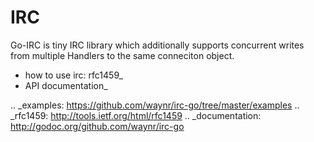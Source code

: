 IRC
===


Go-IRC is tiny IRC library which additionally supports concurrent writes from
multiple Handlers to the same conneciton object.

* how to use irc: rfc1459_
* API documentation_


.. _examples: https://github.com/waynr/irc-go/tree/master/examples
.. _rfc1459: http://tools.ietf.org/html/rfc1459
.. _documentation: http://godoc.org/github.com/waynr/irc-go
